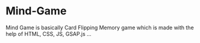 # Mind-Game
Mind Game is basically Card Flipping Memory game which is made with the help of HTML, CSS, JS, GSAP.js ... 

